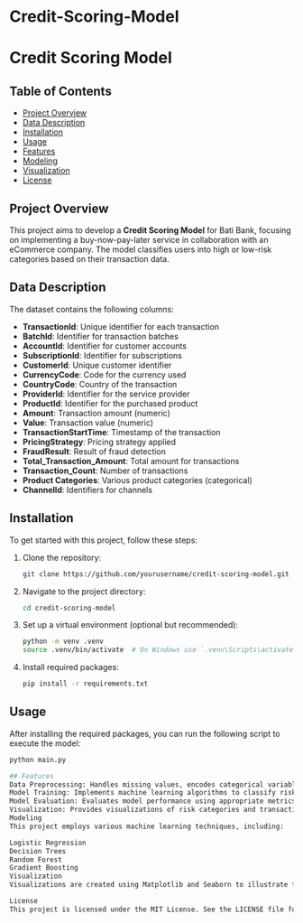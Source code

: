 # Credit-Scoring-Model
# Credit Scoring Model

## Table of Contents
- [Project Overview](#project-overview)
- [Data Description](#data-description)
- [Installation](#installation)
- [Usage](#usage)
- [Features](#features)
- [Modeling](#modeling)
- [Visualization](#visualization)
- [License](#license)

## Project Overview
This project aims to develop a **Credit Scoring Model** for Bati Bank, focusing on implementing a buy-now-pay-later service in collaboration with an eCommerce company. The model classifies users into high or low-risk categories based on their transaction data.

## Data Description
The dataset contains the following columns:
- **TransactionId**: Unique identifier for each transaction
- **BatchId**: Identifier for transaction batches
- **AccountId**: Identifier for customer accounts
- **SubscriptionId**: Identifier for subscriptions
- **CustomerId**: Unique customer identifier
- **CurrencyCode**: Code for the currency used
- **CountryCode**: Country of the transaction
- **ProviderId**: Identifier for the service provider
- **ProductId**: Identifier for the purchased product
- **Amount**: Transaction amount (numeric)
- **Value**: Transaction value (numeric)
- **TransactionStartTime**: Timestamp of the transaction
- **PricingStrategy**: Pricing strategy applied
- **FraudResult**: Result of fraud detection
- **Total_Transaction_Amount**: Total amount for transactions
- **Transaction_Count**: Number of transactions
- **Product Categories**: Various product categories (categorical)
- **ChannelId**: Identifiers for channels

## Installation
To get started with this project, follow these steps:

1. Clone the repository:
    ```bash
    git clone https://github.com/yourusername/credit-scoring-model.git
    ```

2. Navigate to the project directory:
    ```bash
    cd credit-scoring-model
    ```

3. Set up a virtual environment (optional but recommended):
    ```bash
    python -m venv .venv
    source .venv/bin/activate  # On Windows use `.venv\Scripts\activate`
    ```

4. Install required packages:
    ```bash
    pip install -r requirements.txt
    ```

## Usage
After installing the required packages, you can run the following script to execute the model:

```bash
python main.py

## Features
Data Preprocessing: Handles missing values, encodes categorical variables, and splits the dataset.
Model Training: Implements machine learning algorithms to classify risk.
Model Evaluation: Evaluates model performance using appropriate metrics.
Visualization: Provides visualizations of risk categories and transaction trends.
Modeling
This project employs various machine learning techniques, including:

Logistic Regression
Decision Trees
Random Forest
Gradient Boosting
Visualization
Visualizations are created using Matplotlib and Seaborn to illustrate the distribution of risk categories and other insights from the dataset.

License
This project is licensed under the MIT License. See the LICENSE file for details.